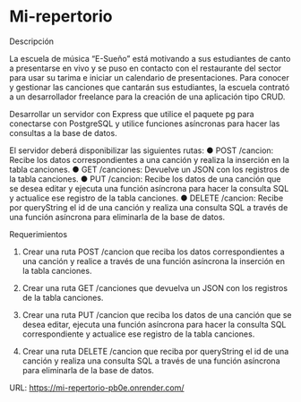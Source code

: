 # Mi-repertorio

Descripción

La escuela de música “E-Sueño” está motivando a sus estudiantes de canto a presentarse en
vivo y se puso en contacto con el restaurante del sector para usar su tarima e iniciar un
calendario de presentaciones. Para conocer y gestionar las canciones que cantarán sus
estudiantes, la escuela contrató a un desarrollador freelance para la creación de una
aplicación tipo CRUD.

Desarrollar un servidor con Express que utilice el paquete pg para
conectarse con PostgreSQL y utilice funciones asíncronas para hacer las consultas a la base
de datos.

El servidor deberá disponibilizar las siguientes rutas:
● POST /cancion: Recibe los datos correspondientes a una canción y realiza la inserción
en la tabla canciones.
● GET /canciones: Devuelve un JSON con los registros de la tabla canciones.
● PUT /cancion: Recibe los datos de una canción que se desea editar y ejecuta una
función asíncrona para hacer la consulta SQL y actualice ese registro de la tabla
canciones.
● DELETE /cancion: Recibe por queryString el id de una canción y realiza una consulta
SQL a través de una función asíncrona para eliminarla de la base de datos.

Requerimientos
1. Crear una ruta POST /cancion que reciba los datos correspondientes a una canción y
realice a través de una función asíncrona la inserción en la tabla canciones.

2. Crear una ruta GET /canciones que devuelva un JSON con los registros de la tabla
canciones.

3. Crear una ruta PUT /cancion que reciba los datos de una canción que se desea editar,
ejecuta una función asíncrona para hacer la consulta SQL correspondiente y actualice
ese registro de la tabla canciones.

4. Crear una ruta DELETE /cancion que reciba por queryString el id de una canción y
realiza una consulta SQL a través de una función asíncrona para eliminarla de la base
de datos.


URL: https://mi-repertorio-pb0e.onrender.com/
